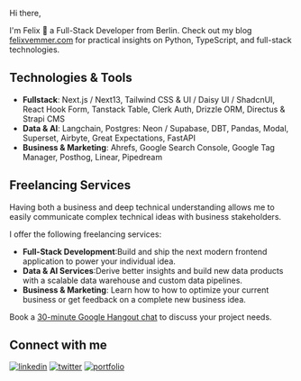Hi there,

I'm Felix 👋 a Full-Stack Developer from Berlin. Check out my blog [felixvemmer.com](https://www.felixvemmer.com) for practical insights on Python, TypeScript, and full-stack technologies.

## Technologies & Tools

- **Fullstack**: Next.js / Next13, Tailwind CSS & UI / Daisy UI / ShadcnUI, React Hook Form, Tanstack Table, Clerk Auth, Drizzle ORM, Directus & Strapi CMS
- **Data & AI**: Langchain, Postgres: Neon / Supabase, DBT, Pandas, Modal, Superset, Airbyte, Great Expectations, FastAPI
- **Business & Marketing**: Ahrefs, Google Search Console, Google Tag Manager, Posthog, Linear, Pipedream

## Freelancing Services

Having both a business and deep technical understanding allows me to easily communicate complex technical ideas with business stakeholders.

I offer the following freelancing services:

- **Full-Stack Development**:Build and ship the next modern frontend application to power your individual idea.
- **Data & AI Services**:Derive better insights and build new data products with a scalable data warehouse and custom data pipelines.
- **Business & Marketing**: Learn how to how to optimize your current business or get feedback on a complete new business idea.

Book a [30-minute Google Hangout chat](https://cal.com/felix-vemmer/30-minute-google-hangout-chat) to discuss your project needs.

## Connect with me

<p align="left">
<a href="https://www.linkedin.com/in/felixvemmer"><img src="https://img.icons8.com/color/32/000000/linkedin.png" alt="linkedin"/></a>
<a href="https://twitter.com/felixvemmer"><img src="https://img.icons8.com/color/32/000000/twitter.png" alt="twitter"/></a>
<a href="https://felixvemmer.com"><img src="https://img.icons8.com/color/32/000000/domain.png" alt="portfolio"/></a>
</p>

